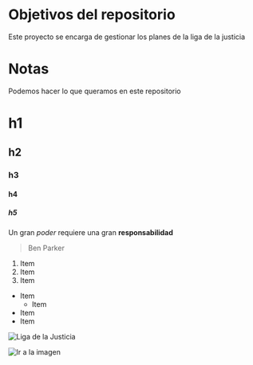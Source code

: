 # Objetivos del repositorio

Este proyecto se encarga de gestionar los planes de la liga de la justicia

# Notas

Podemos hacer lo que queramos en este repositorio

# h1
## h2
### h3
#### h4
##### h5



Un gran _poder_ requiere una gran **responsabilidad**

>Ben Parker

1. Item
2. Item
3. Item

* Item
  * Item
* Item
* Item

![Liga de la Justicia](https://i.imgur.com/CjcZ0Wl.jpeg)

![Ir a la imagen](https://i.imgur.com/CjcZ0Wl.jpeg)
